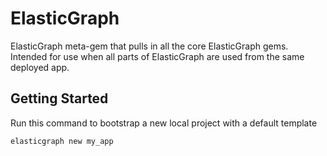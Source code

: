 # ElasticGraph

ElasticGraph meta-gem that pulls in all the core ElasticGraph gems. Intended for use when all
parts of ElasticGraph are used from the same deployed app.

## Getting Started

Run this command to bootstrap a new local project with a default template

```bash
elasticgraph new my_app
```
